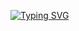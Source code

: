 
[![Typing SVG](https://readme-typing-svg.demolab.com?font=Fira+Code&size=30&pause=1000&color=B298F7&random=false&width=600&lines=Hi%2C+it's+Beatriz+Camino;I'm+a+software+development+student;in+42+Madrid+%3AD)](https://git.io/typing-svg)


<!--
**beabritt/beabritt** is a ✨ _special_ ✨ repository because its `README.md` (this file) appears on your GitHub profile.

Here are some ideas to get you started:

- 🔭 I’m currently working on ...
- 🌱 I’m currently learning ...
- 👯 I’m looking to collaborate on ...
- 🤔 I’m looking for help with ...
- 💬 Ask me about ...
- 📫 How to reach me: ...
- 😄 Pronouns: ...
- ⚡ Fun fact: ...
-->
